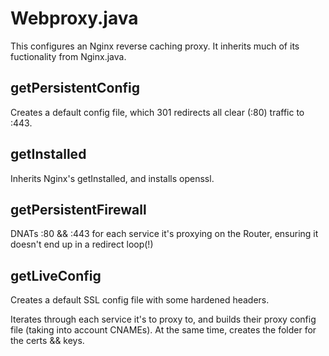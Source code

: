 # Webproxy.java

This configures an Nginx reverse caching proxy.  It inherits much of its fuctionality from Nginx.java.

## getPersistentConfig
Creates a default config file, which 301 redirects all clear (:80) traffic to :443.

## getInstalled
Inherits Nginx's getInstalled, and installs openssl.

## getPersistentFirewall
DNATs :80 && :443 for each service it's proxying on the Router, ensuring it doesn't end up in a redirect loop(!)

## getLiveConfig
Creates a default SSL config file with some hardened headers.

Iterates through each service it's to proxy to, and builds their proxy config file (taking into account CNAMEs).  At the same time, creates the folder for the certs && keys.
